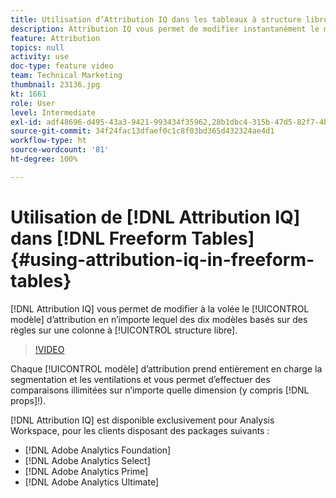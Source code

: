 ```yaml
---
title: Utilisation d’Attribution IQ dans les tableaux à structure libre
description: Attribution IQ vous permet de modifier instantanément le modèle d’attribution en l’un des dix modèles basés sur des règles sur une colonne à structure libre.
feature: Attribution
topics: null
activity: use
doc-type: feature video
team: Technical Marketing
thumbnail: 23136.jpg
kt: 1661
role: User
level: Intermediate
exl-id: adf48696-d495-43a3-9421-993434f35962,28b1dbc4-315b-47d5-82f7-4b394ed31ad8
source-git-commit: 34f24fac13dfaef0c1c8f03bd365d432324ae4d1
workflow-type: ht
source-wordcount: '81'
ht-degree: 100%

---
```


# Utilisation de [!DNL Attribution IQ] dans [!DNL Freeform Tables] {#using-attribution-iq-in-freeform-tables}

[!DNL Attribution IQ] vous permet de modifier à la volée le [!UICONTROL modèle] d’attribution en n’importe lequel des dix modèles basés sur des règles sur une colonne à [!UICONTROL structure libre].

>[!VIDEO](https://video.tv.adobe.com/v/23136/?quality=12)

Chaque [!UICONTROL modèle] d’attribution prend entièrement en charge la segmentation et les ventilations et vous permet d’effectuer des comparaisons illimitées sur n’importe quelle dimension (y compris [!DNL props]!).

[!DNL Attribution IQ] est disponible exclusivement pour Analysis Workspace, pour les clients disposant des packages suivants :

* [!DNL Adobe Analytics Foundation]
* [!DNL Adobe Analytics Select]
* [!DNL Adobe Analytics Prime]
* [!DNL Adobe Analytics Ultimate]
